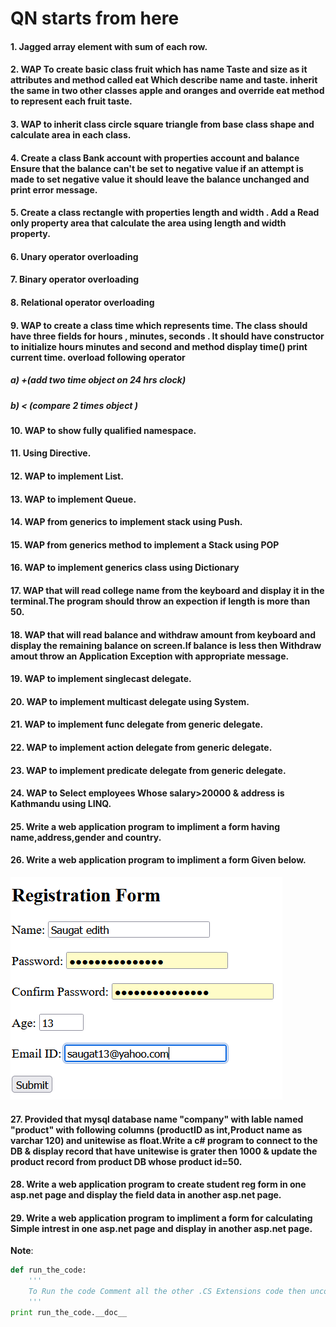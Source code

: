 # QN starts from here
#### 1. Jagged array element with sum of each row.
#### 2. WAP To create basic class fruit which has name Taste and size as it attributes and method called eat Which describe name and taste. inherit the same in two other classes apple and oranges and override eat method to  represent each fruit taste.  
#### 3. WAP to inherit class circle square triangle from base class shape and calculate area in each class.

#### 4. Create a class Bank account with properties account and balance Ensure that the balance can't be set to negative value if an attempt is made to set negative value it should leave the balance unchanged and print error message.
#### 5. Create a class rectangle with properties length and width . Add a Read only property area that calculate the area using length and width property.
#### 6. Unary operator overloading
#### 7. Binary operator overloading
#### 8. Relational operator overloading
#### 9. WAP to create a class time which represents time. The class should have three fields for hours , minutes, seconds . It should have constructor to initialize hours minutes and second and method display time() print current time. overload following operator
##### a) +(add two time object on 24 hrs clock)
##### b) < (compare 2 times object )
#### 10. WAP to  show fully qualified namespace.
#### 11. Using Directive.
#### 12. WAP to implement List.
#### 13. WAP to implement Queue.
#### 14. WAP from generics to implement stack using Push.
#### 15. WAP from generics method to implement a Stack using POP
#### 16. WAP to implement generics class using Dictionary
#### 17. WAP that will read college name from the keyboard and display it in the terminal.The program should throw an expection if length is more than 50.
#### 18. WAP that will read balance and withdraw amount from keyboard and display the remaining balance on screen.If balance is less then Withdraw amout throw an Application Exception with appropriate message.
#### 19. WAP to implement singlecast delegate.
#### 20. WAP to implement multicast delegate using System.
#### 21. WAP to implement func delegate from generic delegate.
#### 22. WAP to implement action delegate from generic delegate.
#### 23. WAP to implement predicate delegate from generic delegate.
#### 24. WAP to Select employees Whose salary>20000 & address is Kathmandu using LINQ.
#### 25. Write a web application program to impliment a form having name,address,gender and country.
#### 26. Write a web application program to impliment a form Given below.
![form](./image.png)
#### 27. Provided that mysql database name "company" with lable named "product" with following columns (productID as int,Product name as varchar 120) and unitewise as float.Write a c# program to connect to the DB & display record that have unitewise is grater then 1000 & update the product record from product DB whose product id=50.
#### 28. Write a web application program to create student reg form in one asp.net page and display the field data in another asp.net page.
#### 29. Write a web application program to impliment a form for calculating Simple intrest in one asp.net page and display in another asp.net page.



**Note**:
```Python
def run_the_code:
    '''
    To Run the code Comment all the other .CS Extensions code then uncomment the code you want to run then run the code
    '''
print run_the_code.__doc__

```



